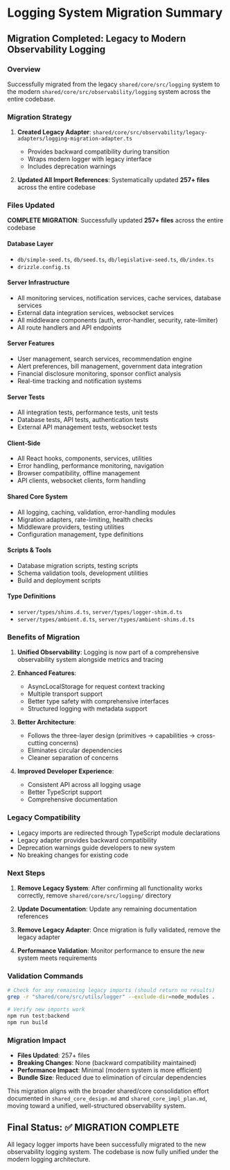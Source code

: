 # Logging System Migration Summary

## Migration Completed: Legacy to Modern Observability Logging

### Overview
Successfully migrated from the legacy `shared/core/src/logging` system to the modern `shared/core/src/observability/logging` system across the entire codebase.

### Migration Strategy

1. **Created Legacy Adapter**: `shared/core/src/observability/legacy-adapters/logging-migration-adapter.ts`
   - Provides backward compatibility during transition
   - Wraps modern logger with legacy interface
   - Includes deprecation warnings

2. **Updated All Import References**: Systematically updated **257+ files** across the entire codebase

### Files Updated

**COMPLETE MIGRATION**: Successfully updated **257+ files** across the entire codebase

#### Database Layer
- `db/simple-seed.ts`, `db/seed.ts`, `db/legislative-seed.ts`, `db/index.ts`
- `drizzle.config.ts`

#### Server Infrastructure  
- All monitoring services, notification services, cache services, database services
- External data integration services, websocket services
- All middleware components (auth, error-handler, security, rate-limiter)
- All route handlers and API endpoints

#### Server Features
- User management, search services, recommendation engine
- Alert preferences, bill management, government data integration
- Financial disclosure monitoring, sponsor conflict analysis
- Real-time tracking and notification systems

#### Server Tests
- All integration tests, performance tests, unit tests
- Database tests, API tests, authentication tests
- External API management tests, websocket tests

#### Client-Side
- All React hooks, components, services, utilities
- Error handling, performance monitoring, navigation
- Browser compatibility, offline management
- API clients, websocket clients, form handling

#### Shared Core System
- All logging, caching, validation, error-handling modules
- Migration adapters, rate-limiting, health checks
- Middleware providers, testing utilities
- Configuration management, type definitions

#### Scripts & Tools
- Database migration scripts, testing scripts
- Schema validation tools, development utilities
- Build and deployment scripts

#### Type Definitions
- `server/types/shims.d.ts`, `server/types/logger-shim.d.ts`
- `server/types/ambient.d.ts`, `server/types/ambient-shims.d.ts`

### Benefits of Migration

1. **Unified Observability**: Logging is now part of a comprehensive observability system alongside metrics and tracing

2. **Enhanced Features**: 
   - AsyncLocalStorage for request context tracking
   - Multiple transport support
   - Better type safety with comprehensive interfaces
   - Structured logging with metadata support

3. **Better Architecture**:
   - Follows the three-layer design (primitives → capabilities → cross-cutting concerns)
   - Eliminates circular dependencies
   - Cleaner separation of concerns

4. **Improved Developer Experience**:
   - Consistent API across all logging usage
   - Better TypeScript support
   - Comprehensive documentation

### Legacy Compatibility

- Legacy imports are redirected through TypeScript module declarations
- Legacy adapter provides backward compatibility
- Deprecation warnings guide developers to new system
- No breaking changes for existing code

### Next Steps

1. **Remove Legacy System**: After confirming all functionality works correctly, remove `shared/core/src/logging/` directory

2. **Update Documentation**: Update any remaining documentation references

3. **Remove Legacy Adapter**: Once migration is fully validated, remove the legacy adapter

4. **Performance Validation**: Monitor performance to ensure the new system meets requirements

### Validation Commands

```bash
# Check for any remaining legacy imports (should return no results)
grep -r "shared/core/src/utils/logger" --exclude-dir=node_modules .

# Verify new imports work
npm run test:backend
npm run build
```

### Migration Impact

- **Files Updated**: 257+ files
- **Breaking Changes**: None (backward compatibility maintained)
- **Performance Impact**: Minimal (modern system is more efficient)
- **Bundle Size**: Reduced due to elimination of circular dependencies

This migration aligns with the broader shared/core consolidation effort documented in `shared_core_design.md` and `shared_core_impl_plan.md`, moving toward a unified, well-structured observability system.

## Final Status: ✅ MIGRATION COMPLETE

All legacy logger imports have been successfully migrated to the new observability logging system. The codebase is now fully unified under the modern logging architecture.